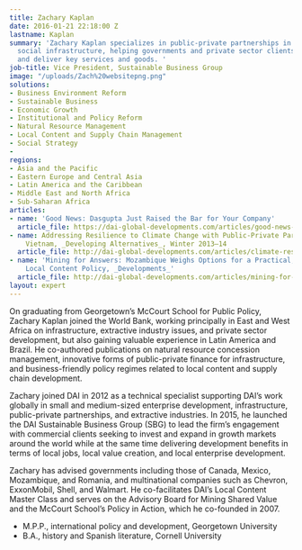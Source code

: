 ```yaml
---
title: Zachary Kaplan
date: 2016-01-21 22:18:00 Z
lastname: Kaplan
summary: 'Zachary Kaplan specializes in public-private partnerships in both core and
  social infrastructure, helping governments and private sector clients work together
  and deliver key services and goods. '
job-title: Vice President, Sustainable Business Group
image: "/uploads/Zach%20websitepng.png"
solutions:
- Business Environment Reform
- Sustainable Business
- Economic Growth
- Institutional and Policy Reform
- Natural Resource Management
- Local Content and Supply Chain Management
- Social Strategy
- 
regions:
- Asia and the Pacific
- Eastern Europe and Central Asia
- Latin America and the Caribbean
- Middle East and North Africa
- Sub-Saharan Africa
articles:
- name: 'Good News: Dasgupta Just Raised the Bar for Your Company'
  article_file: https://dai-global-developments.com/articles/good-news-dasgupta-just-raised-the-bar-for-your-company
- name: Addressing Resilience to Climate Change with Public-Private Partnerships in
    Vietnam, _Developing Alternatives_, Winter 2013–14
  article_file: http://dai-global-developments.com/articles/climate-resilient-city.html?utm_source=daidotcom
- name: 'Mining for Answers: Mozambique Weighs Options for a Practical, Profitable
    Local Content Policy, _Developments_'
  article_file: http://dai-global-developments.com/articles/mining-for-answers.html?utm_source=daidotcom
layout: expert
---
```


On graduating from Georgetown’s McCourt School for Public Policy, Zachary Kaplan joined the World Bank, working principally in East and West Africa on infrastructure, extractive industry issues, and private sector development, but also gaining valuable experience in Latin America and Brazil. He co-authored publications on natural resource concession management, innovative forms of public-private finance for infrastructure, and business-friendly policy regimes related to local content and supply chain development. 

Zachary joined DAI in 2012 as a technical specialist supporting DAI’s work globally in small and medium-sized enterprise development, infrastructure, public-private partnerships, and extractive industries. In 2015, he launched the DAI Sustainable Business Group (SBG) to lead the firm’s engagement with commercial clients seeking to invest and expand in growth markets around the world while at the same time delivering development benefits in terms of local jobs, local value creation, and local enterprise development. 

Zachary has advised governments including those of Canada, Mexico, Mozambique, and Romania, and multinational companies such as Chevron, ExxonMobil, Shell, and Walmart. He co-facilitates DAI’s Local Content Master Class and serves on the Advisory Board for Mining Shared Value and the McCourt School’s Policy in Action, which he co-founded in 2007.

* M.P.P., international policy and development, Georgetown University   
* B.A., history and Spanish literature, Cornell University